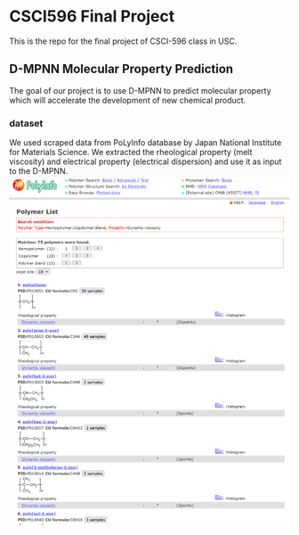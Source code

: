 # CSCI596 Final Project
This is the repo for the final project of CSCI-596 class in USC.
## D-MPNN Molecular Property Prediction
The goal of our project is to use D-MPNN to predict molecular property which will accelerate the development of new chemical product. 

### dataset
We used scraped data from PoLyInfo database by Japan National Institute for Materials Science.
We extracted the rheological property (melt viscosity) and electrical property (electrical dispersion) and use it as input to the D-MPNN. 
![image](polyinfo_result.png)